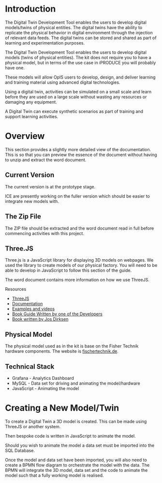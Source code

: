 # Introduction

The Digital Twin Development Tool enables the users to develop digital models/twins of physical entities. The digital twins have the ability to replicate the physical behavior in digital environment through the injection of relevant data feeds. The digital twins can be stored and shared as part of learning and experimentation purposes.

The Digital Twin Development Tool enables the users to develop digital models (twins of physical entities). The kit does not require you to have a physical model, but in terms of the use case in iPRODUCE you will probably have one.

These models will allow OpIS users to develop, design, and deliver learning and training material using advanced digital technologies. 

Using a digital twin, activities can be simulated on a small scale and learn before they are used on a large scale without wasting any resources or damaging any equipment.

A Digital Twin can execute synthetic scenarios as part of training and support learning activities.  

# Overview
This section provides a slightly more detailed view of the documentation. This is so that you can preview the essence of the document without having to unzip and extract the word document.

## Current Version

The current version is at the prototype stage.

ICE are presently working on the fuller version which should be easier to integrate new models with.

## The Zip File
The ZIP file should be extracted and the word document read in full before commencing activities with this project.
## Three.JS
Three.js is a JavaScript library for displaying 3D models on webpages. We used the library to create models of our physical factory. You will need to be able to develop in JavaScript to follow this section of the guide.

The word document contains more information on how we use ThreeJS.

Resources
* [ThreeJS](https://threejs.org/)
* [Documentation](https://threejs.org/docs/index.html#manual/en/introduction/Creating-a-scene)
* [Examples and videos](https://threejsfundamentals.org/threejs/lessons/threejs-responsive.html)
* [Book Guide Written by one of the Developers](https://discoverthreejs.com/)
* [Book written by Jos Dirksen](https://www.packtpub.com/product/learn-three-js-third-edition/9781788833288)

## Physical Model
The physical model used as in the kit is base on the Fisher Technik hardware components. The website is [fischertechnik.de](https://www.fischertechnik.de/en).

## Technical Stack
* Grafana - Analytics Dashboard
* MySQL - Data set for driving and animating the model/hardware
* JavaScript - Animating the model


# Creating a New Model/Twin

To create a Digital Twin a 3D model is created. This can be made using ThreeJS or another system.

Then bespoke code is written in JavaScript to animate the model.

Should you wish to animate the model a data set must be imported into the SQL Database.

Once the model and data set have been imported, you will also need to create a BPMN flow diagram to orchestrate the model with the data. The BPMN will integrate the 3D model, data set and the code to animate the model such that a fully working model is realised.

